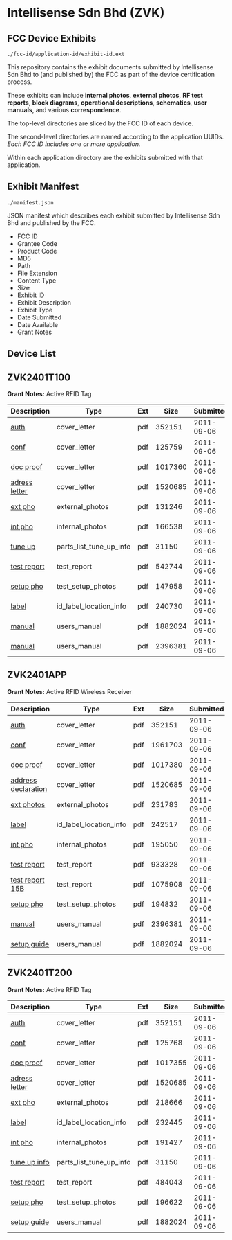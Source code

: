 # Intellisense Sdn Bhd (ZVK)
## FCC Device Exhibits

```
./fcc-id/application-id/exhibit-id.ext
```

This repository contains the exhibit documents submitted by Intellisense Sdn Bhd to (and published by) the FCC as part of the device certification process.

These exhibits can include **internal photos**, **external photos**, **RF test reports**, **block diagrams**, **operational descriptions**, **schematics**, **user manuals**, and various **correspondence**.

The top-level directories are sliced by the FCC ID of each device.

The second-level directories are named according to the application UUIDs. *Each FCC ID includes one or more application.*

Within each application directory are the exhibits submitted with that application. 

## Exhibit Manifest

```
./manifest.json
```

JSON manifest which describes each exhibit submitted by Intellisense Sdn Bhd and published by the FCC.

- FCC ID
- Grantee Code
- Product Code
- MD5
- Path
- File Extension
- Content Type
- Size
- Exhibit ID
- Exhibit Description
- Exhibit Type
- Date Submitted
- Date Available
- Grant Notes

## Device List
## ZVK2401T100
**Grant Notes:** Active RFID Tag

| Description | Type | Ext | Size | Submitted | Available |
| ----------- | ---- | --- | ---- | --------- | --------- |
| [auth](ZVK2401T100/ea3ade1d925ec065fe092ac414467ce5/1536386.pdf) | cover_letter | pdf | 352151 | 2011-09-06 | 2011-09-06 |
| [conf](ZVK2401T100/ea3ade1d925ec065fe092ac414467ce5/1536408.pdf) | cover_letter | pdf | 125759 | 2011-09-06 | 2011-09-06 |
| [doc proof](ZVK2401T100/ea3ade1d925ec065fe092ac414467ce5/1536409.pdf) | cover_letter | pdf | 1017360 | 2011-09-06 | 2011-09-06 |
| [adress letter](ZVK2401T100/ea3ade1d925ec065fe092ac414467ce5/1536394.pdf) | cover_letter | pdf | 1520685 | 2011-09-06 | 2011-09-06 |
| [ext pho](ZVK2401T100/ea3ade1d925ec065fe092ac414467ce5/1536402.pdf) | external_photos | pdf | 131246 | 2011-09-06 | 2011-09-15 |
| [int pho](ZVK2401T100/ea3ade1d925ec065fe092ac414467ce5/1536404.pdf) | internal_photos | pdf | 166538 | 2011-09-06 | 2011-09-15 |
| [tune up](ZVK2401T100/ea3ade1d925ec065fe092ac414467ce5/1536401.pdf) | parts_list_tune_up_info | pdf | 31150 | 2011-09-06 | 2011-09-06 |
| [test report](ZVK2401T100/ea3ade1d925ec065fe092ac414467ce5/1536403.pdf) | test_report | pdf | 542744 | 2011-09-06 | 2011-09-06 |
| [setup pho](ZVK2401T100/ea3ade1d925ec065fe092ac414467ce5/1536405.pdf) | test_setup_photos | pdf | 147958 | 2011-09-06 | 2011-09-15 |
| [label](ZVK2401T100/ea3ade1d925ec065fe092ac414467ce5/1536407.pdf) | id_label_location_info | pdf | 240730 | 2011-09-06 | 2011-09-06 |
| [manual](ZVK2401T100/ea3ade1d925ec065fe092ac414467ce5/1536396.pdf) | users_manual | pdf | 1882024 | 2011-09-06 | 2011-09-15 |
| [manual](ZVK2401T100/ea3ade1d925ec065fe092ac414467ce5/1536393.pdf) | users_manual | pdf | 2396381 | 2011-09-06 | 2011-09-15 |
## ZVK2401APP
**Grant Notes:** Active RFID Wireless Receiver

| Description | Type | Ext | Size | Submitted | Available |
| ----------- | ---- | --- | ---- | --------- | --------- |
| [auth](ZVK2401APP/56abcbb6e2f55b94be5d2f8c19ac60d7/1536386.pdf) | cover_letter | pdf | 352151 | 2011-09-06 | 2011-09-06 |
| [conf](ZVK2401APP/56abcbb6e2f55b94be5d2f8c19ac60d7/1536391.pdf) | cover_letter | pdf | 1961703 | 2011-09-06 | 2011-09-06 |
| [doc proof](ZVK2401APP/56abcbb6e2f55b94be5d2f8c19ac60d7/1536392.pdf) | cover_letter | pdf | 1017380 | 2011-09-06 | 2011-09-06 |
| [address declaration](ZVK2401APP/56abcbb6e2f55b94be5d2f8c19ac60d7/1536394.pdf) | cover_letter | pdf | 1520685 | 2011-09-06 | 2011-09-06 |
| [ext photos](ZVK2401APP/56abcbb6e2f55b94be5d2f8c19ac60d7/1536390.pdf) | external_photos | pdf | 231783 | 2011-09-06 | None |
| [label](ZVK2401APP/56abcbb6e2f55b94be5d2f8c19ac60d7/1536389.pdf) | id_label_location_info | pdf | 242517 | 2011-09-06 | 2011-09-06 |
| [int pho](ZVK2401APP/56abcbb6e2f55b94be5d2f8c19ac60d7/1536383.pdf) | internal_photos | pdf | 195050 | 2011-09-06 | None |
| [test report](ZVK2401APP/56abcbb6e2f55b94be5d2f8c19ac60d7/1536382.pdf) | test_report | pdf | 933328 | 2011-09-06 | 2011-09-06 |
| [test report 15B](ZVK2401APP/56abcbb6e2f55b94be5d2f8c19ac60d7/1536388.pdf) | test_report | pdf | 1075908 | 2011-09-06 | 2011-09-06 |
| [setup pho](ZVK2401APP/56abcbb6e2f55b94be5d2f8c19ac60d7/1536381.pdf) | test_setup_photos | pdf | 194832 | 2011-09-06 | None |
| [manual](ZVK2401APP/56abcbb6e2f55b94be5d2f8c19ac60d7/1536393.pdf) | users_manual | pdf | 2396381 | 2011-09-06 | None |
| [setup guide](ZVK2401APP/56abcbb6e2f55b94be5d2f8c19ac60d7/1536396.pdf) | users_manual | pdf | 1882024 | 2011-09-06 | None |
## ZVK2401T200
**Grant Notes:** Active RFID Tag

| Description | Type | Ext | Size | Submitted | Available |
| ----------- | ---- | --- | ---- | --------- | --------- |
| [auth](ZVK2401T200/c2ce63c1bf15ece36d376518170f4e24/1536386.pdf) | cover_letter | pdf | 352151 | 2011-09-06 | 2011-09-06 |
| [conf](ZVK2401T200/c2ce63c1bf15ece36d376518170f4e24/1536423.pdf) | cover_letter | pdf | 125768 | 2011-09-06 | 2011-09-06 |
| [doc proof](ZVK2401T200/c2ce63c1bf15ece36d376518170f4e24/1536424.pdf) | cover_letter | pdf | 1017355 | 2011-09-06 | 2011-09-06 |
| [adress letter](ZVK2401T200/c2ce63c1bf15ece36d376518170f4e24/1536394.pdf) | cover_letter | pdf | 1520685 | 2011-09-06 | 2011-09-06 |
| [ext pho](ZVK2401T200/c2ce63c1bf15ece36d376518170f4e24/1536421.pdf) | external_photos | pdf | 218666 | 2011-09-06 | 2011-09-15 |
| [label](ZVK2401T200/c2ce63c1bf15ece36d376518170f4e24/1536413.pdf) | id_label_location_info | pdf | 232445 | 2011-09-06 | 2011-09-06 |
| [int pho](ZVK2401T200/c2ce63c1bf15ece36d376518170f4e24/1536419.pdf) | internal_photos | pdf | 191427 | 2011-09-06 | 2011-09-15 |
| [tune up info](ZVK2401T200/c2ce63c1bf15ece36d376518170f4e24/1536401.pdf) | parts_list_tune_up_info | pdf | 31150 | 2011-09-06 | 2011-09-06 |
| [test report](ZVK2401T200/c2ce63c1bf15ece36d376518170f4e24/1536418.pdf) | test_report | pdf | 484043 | 2011-09-06 | 2011-09-06 |
| [setup pho](ZVK2401T200/c2ce63c1bf15ece36d376518170f4e24/1536420.pdf) | test_setup_photos | pdf | 196622 | 2011-09-06 | 2011-09-15 |
| [setup guide](ZVK2401T200/c2ce63c1bf15ece36d376518170f4e24/1536396.pdf) | users_manual | pdf | 1882024 | 2011-09-06 | 2011-09-15 |
